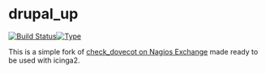 # drupal_up

[![Build Status](https://travis-ci.org/fdellwing/check_dovecot.svg?branch=master)](https://travis-ci.org/fdellwing/check_dovecot)[![Type](https://img.shields.io/badge/type-%2Fbin%2Fbash-blue.svg)](https://www.gnu.org/software/bash/bash.html)

This is a simple fork of [check_dovecot on Nagios Exchange](https://exchange.nagios.org/directory/Plugins/Email-and-Groupware/Dovecot/check_dovecot/details) made ready to be used with icinga2.
